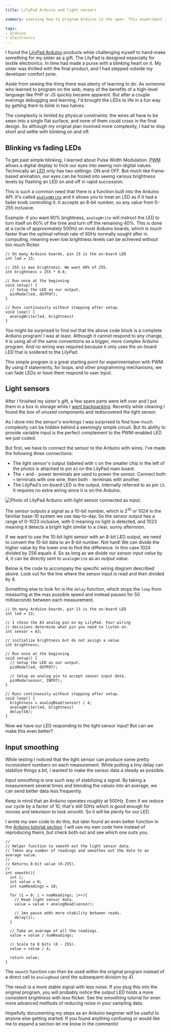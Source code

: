 ```yaml
---
title: LilyPad Arduino and light sensors

summary: Learning how to program Arduino in the open. This experiment involved a light sensor and pulse width modulation.

tags:
- arduino
- electronics
---
```


I found the [LilyPad Arduino](https://www.arduino.cc/en/Main/ArduinoBoardLilyPadUSB) products while challenging myself to hand-make something for my sister as a gift. The LilyPad is designed especially for textile electronics. In time had made a purse with a blinking heart on it. My sister was thrilled with the final product, and I had stepped outside my developer comfort zone.

Aside from sewing the thing there was plenty of learning to do. As someone who learned to program on the web, many of the benefits of a high-level language like PHP or JS quickly became apparent. But after a couple evenings debugging and learning, I'd brought the LEDs to life in a fun way by getting them to blink in two halves.

The complexity is limited by physical constraints: the wires all have to be sewn into a single flat surface, and none of them could cross in the final design. So although my original plan involved more complexity, I had to stop short and settle with blinking on and off.

## Blinking vs fading LEDs

To get past simple blinking, I learned about Pulse Width Modulation. <abbr title="Pulse Width Modulation">PWM</abbr> allows a digital display to trick our eyes into seeing non-digital values. Technically an <abbr title="Light emitting diode">LED</abbr> only has two settings: ON and OFF. But much like frame-based animation, our eyes can be fooled into seeing various brightness levels by flashing an LED on and off in rapid succession.

This is such a common need that there is a function built into the Arduino API. It's called [`analogWrite`](https://www.arduino.cc/en/Reference/AnalogWrite) and it allows you to treat an LED as if it had a fader knob controlling it. It accepts an 8-bit number, so any value from 0-255 inclusive.

Example: if you want 60% brightness, `analogWrite` will instruct the LED to turn itself on 60% of the time and turn off the remaining 40%. This is done at a cycle of approximately 500Hz on most Arduino boards, which is _much_ faster than the optimal refresh rate of 60Hz normally sought after in computing, meaning even low brightness levels can be achieved without too much flicker.

```clike
// On many Arduino boards, pin 13 is the on-board LED
int led = 13;

// 255 is max brightness. We want 60% of 255.
int brightness = 255 * 0.6;

// Run once at the beginning
void setup() {
  // Setup the LED as our output.
  pinMode(led, OUTPUT);
}

// Runs continuously without stopping after setup.
void loop() {
  analogWrite(led, brightness)
}
```

You might be surprised to find out that the above code block is a complete Arduino program! I was at least. Although it cannot respond to any change, it is using all of the same conventions as a bigger, more complex Arduino program. And no wiring was required because it only uses the on-board LED that is soldered to the LilyPad.

This simple program is a great starting point for experimentation with PWM. By using if statements, for loops, and other programming mechanisms, we can fade LEDs or have them respond to user input.

## Light sensors

After I finished my sister's gift, a few spare parts were left over and I put them in a box in storage while I [went backpacking](/travel/list/). Recently while cleaning I found the box of unused components and rediscovered the light sensor.

As I dove into the sensor's workings I was surprised to find how much complexity can be hidden behind a seemingly simple circuit. But its ability to provide variable input is the perfect complement to the PWM-enabled LED we just coded.

But first, we have to connect the sensor to the Arduino with wires. I've made the following three connections:

* The light sensor's output (labeled with `S` on the smaller chip in the left of the photo) is attached to pin `A3` on the LilyPad main board.
* The `+` and `-` power terminals are used to power the sensor. Connect both `+` terminals with one wire, then both `-` terminals with another.
* The LilyPad's on-board LED is the output, internally referred to as pin `13`. It requires no extra wiring since it is on the Arduino.

<img src="{{ site.img-host }}/img/blog/arduino-light-sensor-1.jpg" alt="Photo of LilyPad Arduino with light sensor connected as input."/>

The sensor outputs a signal as a 10-bit number, which is 2<sup>10</sup> or 1024 in the familiar base-10 system we use day-to-day. So the sensor output has a range of 0-1023 inclusive, with 0 meaning no light is detected, and 1023 meaning it detects a bright light similar to a clear, sunny afternoon.

If we want to use the 10-bit light sensor with an 8-bit LED output, we need to convert the 10-bit data to an 8-bit number. Not hard! We can divide the higher value by the lower one to find the difference. In this case 1024 divided by 256 equals 4. So as long as we divide our _sensor input value_ by 4, it can be directly sent to `analogWrite` as an _output value_.

Below is the code to accompany the specific wiring diagram described above. Look out for the line where the sensor input is read and then divided by 4. 

Something else to look for is the `delay` function, which stops the `loop` from measuring at the max possible speed and instead pauses for 50 milliseconds between each measurement.

```clike
// On many Arduino boards, pin 13 is the on-board LED
int led = 13;

// I chose the A3 analog pin on my LilyPad. Your wiring
// decisions determine what pin you need to listen on.
int sensor = A3;

// initialize brightness but do not assign a value
int brightness;

// Run once at the beginning
void setup() {
  // Setup the LED as our output.
  pinMode(led, OUTPUT);

  // Setup an analog pin to accept sensor input data.
  pinMode(sensor, INPUT);
}

// Runs continuously without stopping after setup.
void loop() {
  brightness = analogRead(sensor) / 4;
  analogWrite(led, brightness)
  delay(50);
}
```

Now we have our LED responding to the light sensor input! But can we make this even better?

## Input smoothing

While testing I noticed that the light sensor can produce some pretty inconsistent numbers on each measurement. While putting a tiny delay can stabilize things a bit, I wanted to make the sensor data a steady as possible.

_Input smoothing_ is one such way of stabilizing a signal. By taking a measurement several times and blending the values into an average, we can send better data less frequently.

Keep in mind that an Arduino operates roughly at 500Hz. Even if we reduce our cycle by a factor of 10, that's still 50Hz which is good enough for movies and television to look smooth. So it will be plenty for our LED.

I wrote my own code to do this, but later found an even better function in the [Arduino tutorial section](https://www.arduino.cc/en/Tutorial/Smoothing). I will use my own code here instead of reproducing theirs, but check both out and see which one suits you.

```clike
//
// Helper function to smooth out the light sensor data.
// Takes any number of readings and smoothes out the data to an average value.
//
// Returns 8-bit value (0-255).
//
int smooth(){
  int i;
  int value = 0;
  int numReadings = 10;

  for (i = 0; i < numReadings; i++){
    // Read light sensor data.
    value = value + analogRead(sensor);

    // 1ms pause adds more stability between reads.
    delay(1);
  }

  // Take an average of all the readings.
  value = value / numReadings;

  // Scale to 8 bits (0 - 255).
  value = value / 4;

  return value;
}
```

The `smooth` function can then be used within the original program instead of a direct call to `analogRead` (and the subsequent division by 4).

The result is a more stable signal with less noise. If you plug this into the original program, you will probably notice the output LED holds a more consistent brightness with less flicker. See the smoothing tutorial for even more advanced methods of reducing noise in your sampling data.

Hopefully documenting my steps as an Arduino beginner will be useful to anyone else getting started. If you found anything confusing or would like me to expand a section let me know in the comments!
